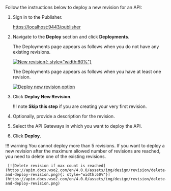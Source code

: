 
Follow the instructions below to deploy a new revision for an API:

1. Sign in to the Publisher.
   
      [https://localhost:9443/publisher](https://localhost:9443/publisher)

2. Navigate to the **Deploy** section and click **Deployments**.
    
      The Deployments page appears as follows when you do not have any existing revisions.

      [![New revision](https://apim.docs.wso2.com/en/4.0.0/assets/img/design/revision/deploy-first-revision.png){: style="width:80%"}](https://apim.docs.wso2.com/en/4.0.0/assets/img/design/revision/deploy-first-revision.png)

      The Deployments page appears as follows when you have at least one revision.

      [![Deploy new revision option](https://apim.docs.wso2.com/en/4.0.0/assets/img/design/revision/deploy-new-revision.png)](https://apim.docs.wso2.com/en/4.0.0/assets/img/design/revision/deploy-new-revision.png)

3. Click **Deploy New Revision**.

    !!! note
        **Skip this step** if you are creating your very first revision.

4.  Optionally, provide a description for the revision.
5.  Select the API Gateways in which you want to deploy the API.
6.  Click **Deploy**.

!!! warning
    You cannot deploy more than 5 revisions. If you want to deploy a new revision after the maximum allowed number of revisions are reached, you need to delete one of the existing revisions.

     [![Delete revision if max count is reached](https://apim.docs.wso2.com/en/4.0.0/assets/img/design/revision/delete-and-deploy-revision.png){: style="width:60%"}](https://apim.docs.wso2.com/en/4.0.0/assets/img/design/revision/delete-and-deploy-revision.png)
